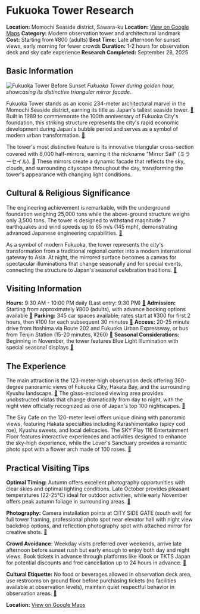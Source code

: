 # Fukuoka Tower Research

**Location:** Momochi Seaside district, Sawara-ku
**Location:** [View on Google Maps](https://maps.google.com/maps?q=33.5948706,130.3522402)
**Category:** Modern observation tower and architectural landmark
**Cost:** Starting from ¥800 (adults)
**Best Time:** Late afternoon for sunset views, early morning for fewer crowds
**Duration:** 1-2 hours for observation deck and sky cafe experience
**Research Completed:** September 28, 2025

## Basic Information

![Fukuoka Tower Before Sunset](https://upload.wikimedia.org/wikipedia/commons/b/b9/Fukuoka_Tower_Before_Sunset.jpg)
*Fukuoka Tower during golden hour, showcasing its distinctive triangular mirror facade.*

Fukuoka Tower stands as an iconic 234-meter architectural marvel in the Momochi Seaside district, earning its title as Japan's tallest seaside tower. [🔗](https://en.wikipedia.org/wiki/Fukuoka_Tower) Built in 1989 to commemorate the 100th anniversary of Fukuoka City's foundation, this striking structure represents the city's rapid economic development during Japan's bubble period and serves as a symbol of modern urban transformation. [🔗](https://www.japan-experience.com/all-about-japan/fukuoka/attractions-excursions/fukuoka-tower)

The tower's most distinctive feature is its innovative triangular cross-section covered with 8,000 half-mirrors, earning it the nickname "Mirror Sail" (ミラーセイル). [🔗](https://en.wikipedia.org/wiki/Fukuoka_Tower) These mirrors create a dynamic facade that reflects the sky, clouds, and surrounding cityscape throughout the day, transforming the tower's appearance with changing light conditions.

## Cultural & Religious Significance

The engineering achievement is remarkable, with the underground foundation weighing 25,000 tons while the above-ground structure weighs only 3,500 tons. The tower is designed to withstand magnitude 7 earthquakes and wind speeds up to 65 m/s (145 mph), demonstrating advanced Japanese engineering capabilities. [🔗](https://www.agoda.com/travel-guides/japan/fukuoka/discovering-fukuoka-tower-the-pinnacle-of-fukuokas-skyline/)

As a symbol of modern Fukuoka, the tower represents the city's transformation from a traditional regional center into a modern international gateway to Asia. At night, the mirrored surface becomes a canvas for spectacular illuminations that change seasonally and for special events, connecting the structure to Japan's seasonal celebration traditions. [🔗](https://en-1056.site-translation.com/lightup/)

## Visiting Information

**Hours:** 9:30 AM - 10:00 PM daily (Last entry: 9:30 PM) [🔗](https://en-1056.site-translation.com/charge/)
**Admission:** Starting from approximately ¥800 (adults), with advance booking options available [🔗](https://www.waug.com/en/activities/104266)
**Parking:** 345 car spaces available; rates start at ¥300 for first 2 hours, then ¥100 for each subsequent 30 minutes [🔗](https://travel.gaijinpot.com/momochi-seaside-park/)
**Access:** 20-25 minute drive from Itoshima via Route 202 and Fukuoka Urban Expressway, or bus from Tenjin Station (15-20 minutes, ¥260) [🔗](https://www.japan-guide.com/e/e4801.html)
**Seasonal Considerations:** Beginning in November, the tower features Blue Light Illumination with special seasonal displays [🔗](https://www.crossroadfukuoka.jp/en/articles/illumination)

## The Experience

The main attraction is the 123-meter-high observation deck offering 360-degree panoramic views of Fukuoka City, Hakata Bay, and the surrounding Kyushu landscape. [🔗](https://en-1056.site-translation.com/) The glass-enclosed viewing area provides unobstructed vistas that change dramatically from day to night, with the night view officially recognized as one of Japan's top 100 nightscapes. [🔗](https://www.tripadvisor.com/Attraction_Review-g298207-d1229304-Reviews-Fukuoka_Tower-Fukuoka_Fukuoka_Prefecture_Kyushu.html)

The Sky Cafe on the 120-meter level offers unique dining with panoramic views, featuring Hakata specialties including Karashimentaiko (spicy cod roe), Kyushu sweets, and local delicacies. The SKY Play 116 Entertainment Floor features interactive experiences and activities designed to enhance the sky-high experience, while the Lover's Sanctuary provides a romantic photo spot with a flower arch made of 100 roses. [🔗](https://www.tripadvisor.com/Attraction_Review-g298207-d1229304-Reviews-Fukuoka_Tower-Fukuoka_Fukuoka_Prefecture_Kyushu.html)

## Practical Visiting Tips

**Optimal Timing:** Autumn offers excellent photography opportunities with clear skies and optimal lighting conditions. Late October provides pleasant temperatures (22-25°C) ideal for outdoor activities, while early November offers peak autumn foliage in surrounding areas. [🔗](https://www.umetravel.com/japan-fall-foliage/fukuoka-autumn-leaves.html)

**Photography:** Camera installation points at CITY SIDE GATE (south exit) for full tower framing, professional photo spot near elevator hall with night view backdrop options, and reflection photography spot with attached mirror for creative shots. [🔗](https://en-1056.site-translation.com/blog/archives/24)

**Crowd Avoidance:** Weekday visits preferred over weekends, arrive late afternoon before sunset rush but early enough to enjoy both day and night views. Book tickets in advance through platforms like Klook or TKTS Japan for potential discounts and free cancellation up to 24 hours in advance. [🔗](https://www.civitatis.com/en/fukuoka/fukuoka-tower-observation-deck-tickets/)

**Cultural Etiquette:** No food or beverages allowed in observation deck area, use restrooms on ground floor before purchasing tickets (no facilities available at observation levels), maintain quiet respectful behavior in observation areas. [🔗](https://www.tripadvisor.com/Attraction_Review-g298207-d1229304-Reviews-Fukuoka_Tower-Fukuoka_Fukuoka_Prefecture_Kyushu.html)

**Location:** [View on Google Maps](https://www.google.com/maps/place/2-3-26+Momochihama,+Sawara-ku,+Fukuoka,+Japan)
